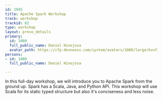 ```yaml
---
id: 1945
title: Apache Spark Workshop
track: workshop
trackid: 82
type: workshop
layout: preso_details
primary:
  id: 1080
  full_public_name: Daniel Hinojosa
  avatar_path: https://cfp.devnexus.com/system/avatars/1080/large/kvuYjMde_400x400.jpg?1511203285
persons:
- id: 1080
  full_public_name: Daniel Hinojosa

---
```

<p>
In this full-day workshop, we will introduce you to Apache Spark from the ground up.  Spark has a Scala, Java, and Python API. This workshop will use Scala for its static typed structure but also it's conciseness and less noise.
</p>